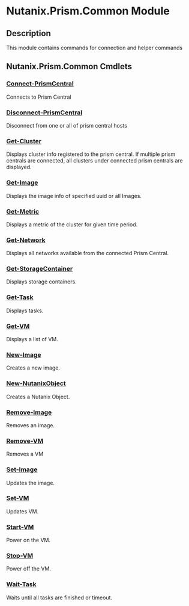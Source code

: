 ﻿---
Module Name: Nutanix.Prism.Common
Module Guid: 90f6d4c4-e5b2-4ce4-9d79-6b6afefe9aa6
Download Help Link: https://raw.githubusercontent.com/nutanix/ntnx-api-cmdlet-help/main/

Help Version: 0.1.0.0
Locale: en-US
---

# Nutanix.Prism.Common Module
## Description
This module contains commands for connection and helper commands

## Nutanix.Prism.Common Cmdlets
### [Connect-PrismCentral](Connect-PrismCentral.md)
Connects to Prism Central

### [Disconnect-PrismCentral](Disconnect-PrismCentral.md)
Disconnect from one or all of prism central hosts

### [Get-Cluster](Get-Cluster.md)
Displays cluster info registered to the prism central. If multiple prism centrals are connected, all clusters under connected prism centrals are displayed.

### [Get-Image](Get-Image.md)
Displays the image info of specified uuid or all Images.

### [Get-Metric](Get-Metric.md)
Displays a metric of the cluster for given time period.

### [Get-Network](Get-Network.md)
Displays all networks available from the connected Prism Central.

### [Get-StorageContainer](Get-StorageContainer.md)
Displays storage containers.

### [Get-Task](Get-Task.md)
Displays tasks.

### [Get-VM](Get-VM.md)
Displays a list of VM.

### [New-Image](New-Image.md)
Creates a new image.

### [New-NutanixObject](New-NutanixObject.md)
Creates a Nutanix Object.

### [Remove-Image](Remove-Image.md)
Removes an image.

### [Remove-VM](Remove-VM.md)
Removes a VM

### [Set-Image](Set-Image.md)
Updates the image.

### [Set-VM](Set-VM.md)
Updates VM.

### [Start-VM](Start-VM.md)
Power on the VM.

### [Stop-VM](Stop-VM.md)
Power off the VM.

### [Wait-Task](Wait-Task.md)
Waits until all tasks are finished or timeout.

